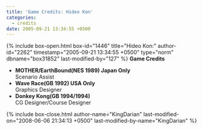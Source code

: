 ```yaml
---
title: 'Game Credits: Hideo Kon'
categories:
  - credits
date: 2005-09-21 13:34:55 +0500
---
```

{% include box-open.html box-id="1446" title="Hideo Kon:" author-id="2262" timestamp="2005-09-21 13:34:55 +0500" type="norm" dbname="box31852" last-modified-by="127" %}
<b>Game Credits</b>
 <UL>
    <LI><b>MOTHER/EarthBound(NES 1989) Japan Only</b><BR />
    Scenario Assist</LI>
    <LI><b>Wave Race(GB 1992) USA Only</b><BR />
    Graphics Designer</LI>
    <LI><b>Donkey Kong(GB 1994/1994)</b><BR />
    CG Designer/Course Designer</LI>
 </UL>
{% include box-close.html author-name="KingDarian" last-modified-on="2008-06-06 21:34:13 +0500" last-modified-by-name="KingDarian" %}
